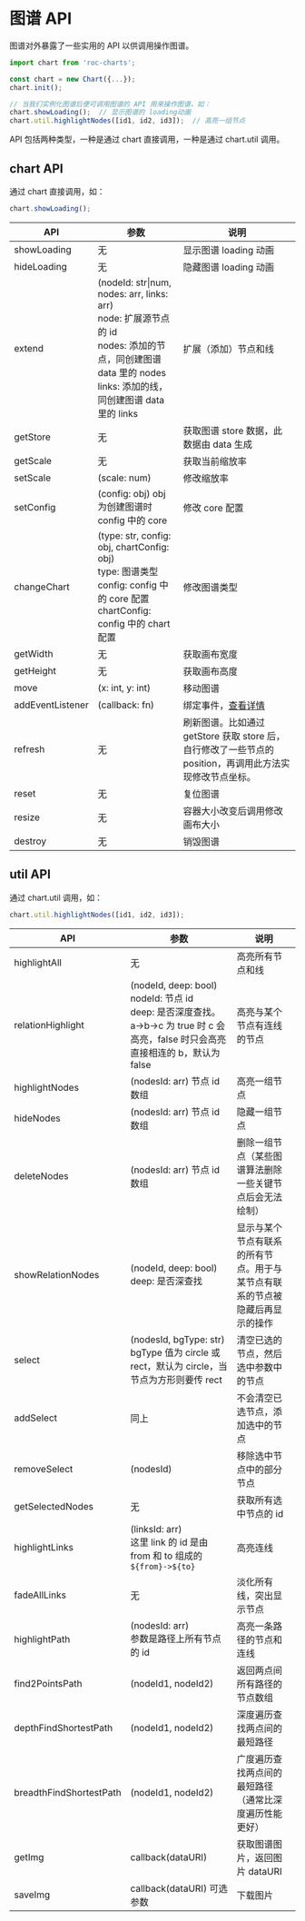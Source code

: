 # 图谱 API
图谱对外暴露了一些实用的 API 以供调用操作图谱。
```js
import chart from 'roc-charts';

const chart = new Chart({...});
chart.init();

// 当我们实例化图谱后便可调用图谱的 API 用来操作图谱，如：
chart.showLoading();  // 显示图谱的 loading动画
chart.util.highlightNodes([id1, id2, id3]);  // 高亮一组节点
```

API 包括两种类型，一种是通过 chart 直接调用，一种是通过 chart.util 调用。
## chart API
通过 chart 直接调用，如：
```js
chart.showLoading();
```

|  API   | 参数 | 说明  |
|  ----  | ---- | ----  |
| showLoading | 无 | 显示图谱 loading 动画 |
| hideLoading | 无 | 隐藏图谱 loading 动画 |
| extend | (nodeId: str\|num, nodes: arr, links: arr)<br/>node: 扩展源节点的 id<br/>nodes: 添加的节点，同创建图谱 data 里的 nodes<br/>links: 添加的线，同创建图谱 data 里的 links| 扩展（添加）节点和线 |
| getStore | 无 | 获取图谱 store 数据，此数据由 data 生成 |
| getScale | 无 | 获取当前缩放率 |
| setScale | (scale: num) | 修改缩放率 |
| setConfig | (config: obj) obj 为创建图谱时 config 中的 core | 修改 core 配置 |
| changeChart | (type: str, config: obj, chartConfig: obj)<br/>type: 图谱类型<br/>config: config 中的 core 配置<br/>chartConfig: config 中的 chart 配置 | 修改图谱类型 |
| getWidth | 无 | 获取画布宽度 |
| getHeight | 无 | 获取画布高度 |
| move | (x: int, y: int) | 移动图谱 |
| addEventListener | (callback: fn) | 绑定事件，[查看详情]('/event')
| refresh | 无 | 刷新图谱。比如通过 getStore 获取 store 后，自行修改了一些节点的 position，再调用此方法实现修改节点坐标。 |
| reset | 无 | 复位图谱 |
| resize | 无 | 容器大小改变后调用修改画布大小 |
| destroy | 无 | 销毁图谱 |

## util API
通过 chart.util 调用，如：
```js
chart.util.highlightNodes([id1, id2, id3]);
```
| API | 参数 | 说明 |
| ---- | ---- | ---- |
| highlightAll | 无 | 高亮所有节点和线 |
| relationHighlight | (nodeId, deep: bool)<br/>nodeId: 节点 id<br/>deep: 是否深度查找。a->b->c 为 true 时 c 会高亮，false 时只会高亮直接相连的 b，默认为 false | 高亮与某个节点有连线的节点 |
| highlightNodes | (nodesId: arr) 节点 id 数组 | 高亮一组节点 |
| hideNodes | (nodesId: arr) 节点 id 数组 | 隐藏一组节点 |
| deleteNodes | (nodesId: arr) 节点 id 数组 | 删除一组节点（某些图谱算法删除一些关键节点后会无法绘制） |
| showRelationNodes | (nodeId, deep: bool)<br/>deep: 是否深查找 | 显示与某个节点有联系的所有节点。用于与某节点有联系的节点被隐藏后再显示的操作 |
| select | (nodesId, bgType: str)<br/>bgType 值为 circle 或 rect，默认为 circle，当节点为方形则要传 rect | 清空已选的节点，然后选中参数中的节点 |
| addSelect | 同上 | 不会清空已选节点，添加选中的节点 |
| removeSelect | (nodesId) | 移除选中节点中的部分节点 |
| getSelectedNodes | 无 | 获取所有选中节点的 id |
| highlightLinks | (linksId: arr)<br/>这里 link 的 id 是由 from 和 to 组成的`${from}->${to}` | 高亮连线 |
| fadeAllLinks | 无 | 淡化所有线，突出显示节点 |
| highlightPath | (nodesId: arr)<br/>参数是路径上所有节点的 id | 高亮一条路径的节点和连线 |
| find2PointsPath | (nodeId1, nodeId2) | 返回两点间所有路径的节点数组 |
| depthFindShortestPath | (nodeId1, nodeId2) | 深度遍历查找两点间的最短路径 |
| breadthFindShortestPath | (nodeId1, nodeId2) | 广度遍历查找两点间的最短路径（通常比深度遍历性能更好）|
| getImg | callback(dataURI) | 获取图谱图片，返回图片 dataURI |
| saveImg | callback(dataURI) 可选参数 | 下载图片
